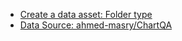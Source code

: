 - [Create a data asset: Folder type](https://learn.microsoft.com/en-us/azure/machine-learning/how-to-create-data-assets?view=azureml-api-2&tabs=python#create-a-data-asset-folder-type)
- [Data Source: ahmed-masry/ChartQA](https://huggingface.co/datasets/ahmed-masry/ChartQA)